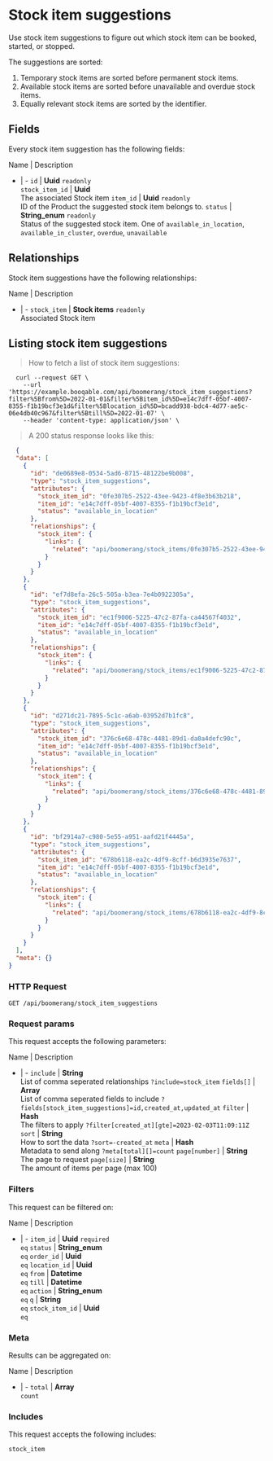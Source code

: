 # Stock item suggestions

Use stock item suggestions to figure out which stock item can be booked,
started, or stopped.

The suggestions are sorted:
  1. Temporary stock items are sorted before permanent stock items.
  2. Available stock items are sorted before unavailable and overdue stock items.
  3. Equally relevant stock items are sorted by the identifier.

## Fields
Every stock item suggestion has the following fields:

Name | Description
- | -
`id` | **Uuid** `readonly`<br>
`stock_item_id` | **Uuid** <br>The associated Stock item
`item_id` | **Uuid** `readonly`<br>ID of the Product the suggested stock item belongs to.
`status` | **String_enum** `readonly`<br>Status of the suggested stock item. One of `available_in_location`, `available_in_cluster`, `overdue`, `unavailable` 


## Relationships
Stock item suggestions have the following relationships:

Name | Description
- | -
`stock_item` | **Stock items** `readonly`<br>Associated Stock item


## Listing stock item suggestions



> How to fetch a list of stock item suggestions:

```shell
  curl --request GET \
    --url 'https://example.booqable.com/api/boomerang/stock_item_suggestions?filter%5Bfrom%5D=2022-01-01&filter%5Bitem_id%5D=e14c7dff-05bf-4007-8355-f1b19bcf3e1d&filter%5Blocation_id%5D=bcadd938-bdc4-4d77-ae5c-06e4db40c967&filter%5Btill%5D=2022-01-07' \
    --header 'content-type: application/json' \
```

> A 200 status response looks like this:

```json
  {
  "data": [
    {
      "id": "de0689e8-0534-5ad6-8715-48122be9b008",
      "type": "stock_item_suggestions",
      "attributes": {
        "stock_item_id": "0fe307b5-2522-43ee-9423-4f8e3b63b218",
        "item_id": "e14c7dff-05bf-4007-8355-f1b19bcf3e1d",
        "status": "available_in_location"
      },
      "relationships": {
        "stock_item": {
          "links": {
            "related": "api/boomerang/stock_items/0fe307b5-2522-43ee-9423-4f8e3b63b218"
          }
        }
      }
    },
    {
      "id": "ef7d8efa-26c5-505a-b3ea-7e4b0922305a",
      "type": "stock_item_suggestions",
      "attributes": {
        "stock_item_id": "ec1f9006-5225-47c2-87fa-ca44567f4032",
        "item_id": "e14c7dff-05bf-4007-8355-f1b19bcf3e1d",
        "status": "available_in_location"
      },
      "relationships": {
        "stock_item": {
          "links": {
            "related": "api/boomerang/stock_items/ec1f9006-5225-47c2-87fa-ca44567f4032"
          }
        }
      }
    },
    {
      "id": "d271dc21-7895-5c1c-a6ab-03952d7b1fc8",
      "type": "stock_item_suggestions",
      "attributes": {
        "stock_item_id": "376c6e68-478c-4481-89d1-da0a4defc90c",
        "item_id": "e14c7dff-05bf-4007-8355-f1b19bcf3e1d",
        "status": "available_in_location"
      },
      "relationships": {
        "stock_item": {
          "links": {
            "related": "api/boomerang/stock_items/376c6e68-478c-4481-89d1-da0a4defc90c"
          }
        }
      }
    },
    {
      "id": "bf2914a7-c980-5e55-a951-aafd21f4445a",
      "type": "stock_item_suggestions",
      "attributes": {
        "stock_item_id": "678b6118-ea2c-4df9-8cff-b6d3935e7637",
        "item_id": "e14c7dff-05bf-4007-8355-f1b19bcf3e1d",
        "status": "available_in_location"
      },
      "relationships": {
        "stock_item": {
          "links": {
            "related": "api/boomerang/stock_items/678b6118-ea2c-4df9-8cff-b6d3935e7637"
          }
        }
      }
    }
  ],
  "meta": {}
}
```

### HTTP Request

`GET /api/boomerang/stock_item_suggestions`

### Request params

This request accepts the following parameters:

Name | Description
- | -
`include` | **String** <br>List of comma seperated relationships `?include=stock_item`
`fields[]` | **Array** <br>List of comma seperated fields to include `?fields[stock_item_suggestions]=id,created_at,updated_at`
`filter` | **Hash** <br>The filters to apply `?filter[created_at][gte]=2023-02-03T11:09:11Z`
`sort` | **String** <br>How to sort the data `?sort=-created_at`
`meta` | **Hash** <br>Metadata to send along `?meta[total][]=count`
`page[number]` | **String** <br>The page to request
`page[size]` | **String** <br>The amount of items per page (max 100)


### Filters

This request can be filtered on:

Name | Description
- | -
`item_id` | **Uuid** `required`<br>`eq`
`status` | **String_enum** <br>`eq`
`order_id` | **Uuid** <br>`eq`
`location_id` | **Uuid** <br>`eq`
`from` | **Datetime** <br>`eq`
`till` | **Datetime** <br>`eq`
`action` | **String_enum** <br>`eq`
`q` | **String** <br>`eq`
`stock_item_id` | **Uuid** <br>`eq`


### Meta

Results can be aggregated on:

Name | Description
- | -
`total` | **Array** <br>`count`


### Includes

This request accepts the following includes:

`stock_item`





